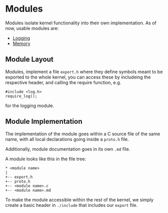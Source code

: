 # Modules

Modules isolate kernel functionality into their own
implementation. As of now, usable modules are:
- [Logging](./log)
- [Memory](./mem)

## Module Layout

Modules, implement a file `export.h` where they define
symbols meant to be exported to the whole kernel, you can
access these by includeing the respective header, and
calling the require function, e.g.
```
#include <log.h>
require_log();
```
for the logging module.

## Module Implementation

The implementation of the module goes within a C source file
of the same name, with all local declarations going inside a
`proto.h` file.

Additionally, module documentation goes in its own `.md` file.

A module looks like this in the file tree:
```
* <module name>
|
+-- export.h
+-- proto.h
+-- <module name>.c
+-- <module name>.md
```

To make the module accessible within the rest of the kernel, we
simply create a basic header in `./include` that includes our
`export` file.
